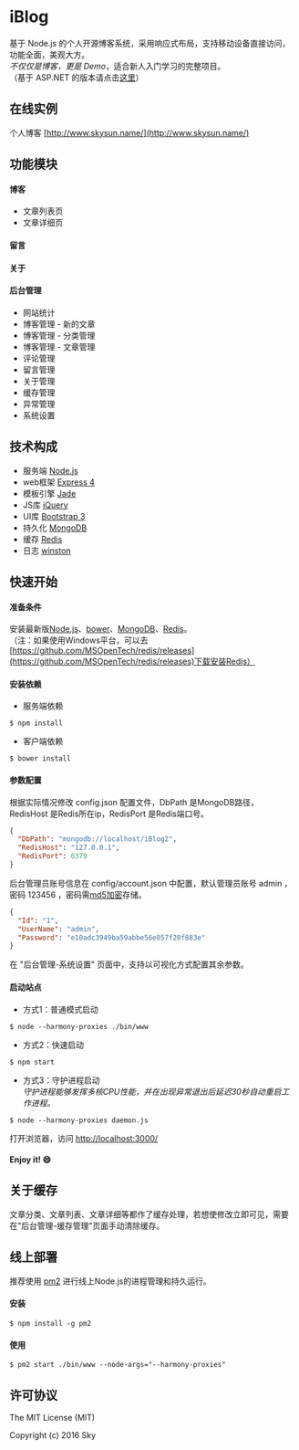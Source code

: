 # iBlog
基于 Node.js 的个人开源博客系统，采用响应式布局，支持移动设备直接访问，功能全面，美观大方。  
_不仅仅是博客，更是 Demo_，适合新人入门学习的完整项目。  
（基于 ASP.NET 的版本请点击[这里](https://github.com/eshengsky/iBlog/)）

## 在线实例
个人博客 [http://www.skysun.name/](http://www.skysun.name/)


## 功能模块
#### 博客
* 文章列表页  
* 文章详细页  

#### 留言
#### 关于
#### 后台管理
* 网站统计  
* 博客管理 - 新的文章  
* 博客管理 - 分类管理  
* 博客管理 - 文章管理  
* 评论管理  
* 留言管理  
* 关于管理  
* 缓存管理  
* 异常管理  
* 系统设置  

## 技术构成
* 服务端 [Node.js](https://nodejs.org/)
* web框架 [Express 4](http://expressjs.com/)
* 模板引擎 [Jade](http://jade-lang.com/)
* JS库 [jQuery](http://jquery.com/)
* UI库 [Bootstrap 3](http://getbootstrap.com/)
* 持久化 [MongoDB](https://www.mongodb.org/)
* 缓存 [Redis](http://redis.io/)
* 日志 [winston](https://github.com/winstonjs/winston/)

## 快速开始
#### 准备条件
安装最新版[Node.js](https://nodejs.org/en/download/)、[bower](http://bower.io/)、[MongoDB](https://www.mongodb.org/downloads/)、[Redis](http://redis.io/download/)。  
（注：如果使用Windows平台，可以去[https://github.com/MSOpenTech/redis/releases](https://github.com/MSOpenTech/redis/releases)下载安装Redis）
#### 安装依赖
* 服务端依赖  
```Shell
$ npm install
```
* 客户端依赖  
```Shell
$ bower install
```

#### 参数配置
根据实际情况修改 config.json 配置文件，DbPath 是MongoDB路径，RedisHost 是Redis所在ip，RedisPort 是Redis端口号。  
```JSON
{
  "DbPath": "mongodb://localhost/iBlog2",
  "RedisHost": "127.0.0.1",
  "RedisPort": 6379
}
```
后台管理员账号信息在 config/account.json 中配置，默认管理员账号 admin ，密码 123456 ，密码需[md5加密](http://md5jiami.51240.com/)存储。
```JSON
{
  "Id": "1",
  "UserName": "admin",
  "Password": "e10adc3949ba59abbe56e057f20f883e"
}
```
在 "后台管理-系统设置" 页面中，支持以可视化方式配置其余参数。
#### 启动站点  
* 方式1：普通模式启动
```Shell
$ node --harmony-proxies ./bin/www
```
* 方式2：快速启动
```Shell
$ npm start
```
* 方式3：守护进程启动  
_守护进程能够发挥多核CPU性能，并在出现异常退出后延迟30秒自动重启工作进程。_
```Shell
$ node --harmony-proxies daemon.js
```
打开浏览器，访问 [http://localhost:3000/](http://localhost:3000)
#### Enjoy it! :smile:

## 关于缓存
文章分类、文章列表、文章详细等都作了缓存处理，若想使修改立即可见，需要在"后台管理-缓存管理"页面手动清除缓存。

## 线上部署
推荐使用 [pm2](https://github.com/Unitech/pm2) 进行线上Node.js的进程管理和持久运行。
#### 安装
```Shell
$ npm install -g pm2
```
#### 使用
```Shell
$ pm2 start ./bin/www --node-args="--harmony-proxies"
```

## 许可协议
The MIT License (MIT)

Copyright (c) 2016 Sky
